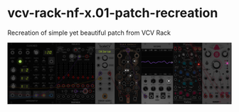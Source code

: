 # vcv-rack-nf-x.01-patch-recreation

Recreation of simple yet beautiful patch from VCV Rack

![Schematic](./src/assets/schematics.png)